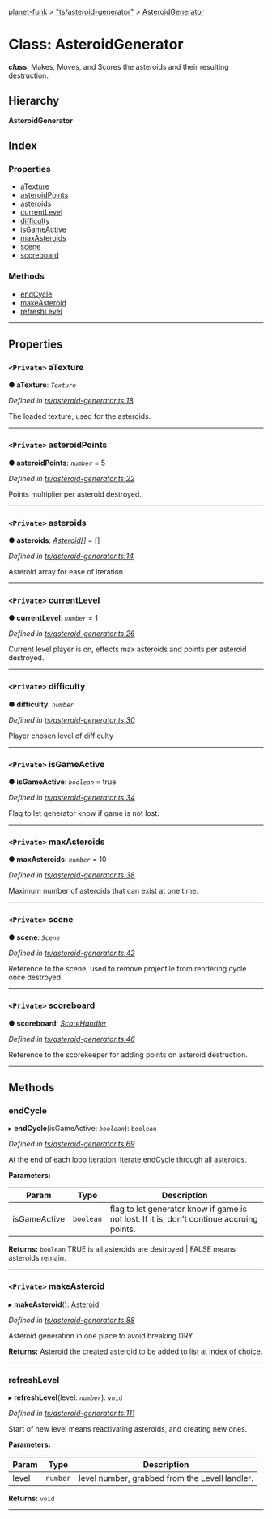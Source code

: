 [planet-funk](../README.md) > ["ts/asteroid-generator"](../modules/_ts_asteroid_generator_.md) > [AsteroidGenerator](../classes/_ts_asteroid_generator_.asteroidgenerator.md)

# Class: AsteroidGenerator

*__class__*: Makes, Moves, and Scores the asteroids and their resulting destruction.

## Hierarchy

**AsteroidGenerator**

## Index

### Properties

* [aTexture](_ts_asteroid_generator_.asteroidgenerator.md#atexture)
* [asteroidPoints](_ts_asteroid_generator_.asteroidgenerator.md#asteroidpoints)
* [asteroids](_ts_asteroid_generator_.asteroidgenerator.md#asteroids)
* [currentLevel](_ts_asteroid_generator_.asteroidgenerator.md#currentlevel)
* [difficulty](_ts_asteroid_generator_.asteroidgenerator.md#difficulty)
* [isGameActive](_ts_asteroid_generator_.asteroidgenerator.md#isgameactive)
* [maxAsteroids](_ts_asteroid_generator_.asteroidgenerator.md#maxasteroids)
* [scene](_ts_asteroid_generator_.asteroidgenerator.md#scene)
* [scoreboard](_ts_asteroid_generator_.asteroidgenerator.md#scoreboard)

### Methods

* [endCycle](_ts_asteroid_generator_.asteroidgenerator.md#endcycle)
* [makeAsteroid](_ts_asteroid_generator_.asteroidgenerator.md#makeasteroid)
* [refreshLevel](_ts_asteroid_generator_.asteroidgenerator.md#refreshlevel)

---

## Properties

<a id="atexture"></a>

### `<Private>` aTexture

**● aTexture**: *`Texture`*

*Defined in [ts/asteroid-generator.ts:18](https://github.com/WilliamRADFunk/planet-funk/blob/2cfc051/src/ts/asteroid-generator.ts#L18)*

The loaded texture, used for the asteroids.

___
<a id="asteroidpoints"></a>

### `<Private>` asteroidPoints

**● asteroidPoints**: *`number`* = 5

*Defined in [ts/asteroid-generator.ts:22](https://github.com/WilliamRADFunk/planet-funk/blob/2cfc051/src/ts/asteroid-generator.ts#L22)*

Points multiplier per asteroid destroyed.

___
<a id="asteroids"></a>

### `<Private>` asteroids

**● asteroids**: *[Asteroid](_ts_asteroid_.asteroid.md)[]* =  []

*Defined in [ts/asteroid-generator.ts:14](https://github.com/WilliamRADFunk/planet-funk/blob/2cfc051/src/ts/asteroid-generator.ts#L14)*

Asteroid array for ease of iteration

___
<a id="currentlevel"></a>

### `<Private>` currentLevel

**● currentLevel**: *`number`* = 1

*Defined in [ts/asteroid-generator.ts:26](https://github.com/WilliamRADFunk/planet-funk/blob/2cfc051/src/ts/asteroid-generator.ts#L26)*

Current level player is on, effects max asteroids and points per asteroid destroyed.

___
<a id="difficulty"></a>

### `<Private>` difficulty

**● difficulty**: *`number`*

*Defined in [ts/asteroid-generator.ts:30](https://github.com/WilliamRADFunk/planet-funk/blob/2cfc051/src/ts/asteroid-generator.ts#L30)*

Player chosen level of difficulty

___
<a id="isgameactive"></a>

### `<Private>` isGameActive

**● isGameActive**: *`boolean`* = true

*Defined in [ts/asteroid-generator.ts:34](https://github.com/WilliamRADFunk/planet-funk/blob/2cfc051/src/ts/asteroid-generator.ts#L34)*

Flag to let generator know if game is not lost.

___
<a id="maxasteroids"></a>

### `<Private>` maxAsteroids

**● maxAsteroids**: *`number`* = 10

*Defined in [ts/asteroid-generator.ts:38](https://github.com/WilliamRADFunk/planet-funk/blob/2cfc051/src/ts/asteroid-generator.ts#L38)*

Maximum number of asteroids that can exist at one time.

___
<a id="scene"></a>

### `<Private>` scene

**● scene**: *`Scene`*

*Defined in [ts/asteroid-generator.ts:42](https://github.com/WilliamRADFunk/planet-funk/blob/2cfc051/src/ts/asteroid-generator.ts#L42)*

Reference to the scene, used to remove projectile from rendering cycle once destroyed.

___
<a id="scoreboard"></a>

### `<Private>` scoreboard

**● scoreboard**: *[ScoreHandler](_ts_score_handler_.scorehandler.md)*

*Defined in [ts/asteroid-generator.ts:46](https://github.com/WilliamRADFunk/planet-funk/blob/2cfc051/src/ts/asteroid-generator.ts#L46)*

Reference to the scorekeeper for adding points on asteroid destruction.

___

## Methods

<a id="endcycle"></a>

###  endCycle

▸ **endCycle**(isGameActive: *`boolean`*): `boolean`

*Defined in [ts/asteroid-generator.ts:69](https://github.com/WilliamRADFunk/planet-funk/blob/2cfc051/src/ts/asteroid-generator.ts#L69)*

At the end of each loop iteration, iterate endCycle through all asteroids.

**Parameters:**

| Param | Type | Description |
| ------ | ------ | ------ |
| isGameActive | `boolean` |  flag to let generator know if game is not lost. If it is, don't continue accruing points. |

**Returns:** `boolean`
TRUE is all asteroids are destroyed | FALSE means asteroids remain.

___
<a id="makeasteroid"></a>

### `<Private>` makeAsteroid

▸ **makeAsteroid**(): [Asteroid](_ts_asteroid_.asteroid.md)

*Defined in [ts/asteroid-generator.ts:88](https://github.com/WilliamRADFunk/planet-funk/blob/2cfc051/src/ts/asteroid-generator.ts#L88)*

Asteroid generation in one place to avoid breaking DRY.

**Returns:** [Asteroid](_ts_asteroid_.asteroid.md)
the created asteroid to be added to list at index of choice.

___
<a id="refreshlevel"></a>

###  refreshLevel

▸ **refreshLevel**(level: *`number`*): `void`

*Defined in [ts/asteroid-generator.ts:111](https://github.com/WilliamRADFunk/planet-funk/blob/2cfc051/src/ts/asteroid-generator.ts#L111)*

Start of new level means reactivating asteroids, and creating new ones.

**Parameters:**

| Param | Type | Description |
| ------ | ------ | ------ |
| level | `number` |  level number, grabbed from the LevelHandler. |

**Returns:** `void`

___

